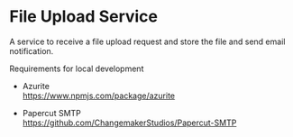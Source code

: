 # File Upload Service

A service to receive a file upload request and store the file and send email notification.

Requirements for local development
- Azurite  
https://www.npmjs.com/package/azurite

- Papercut SMTP  
https://github.com/ChangemakerStudios/Papercut-SMTP

